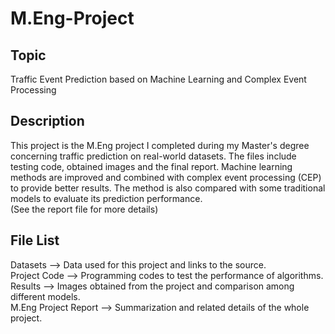 # M.Eng-Project
## Topic
Traffic Event Prediction based on Machine Learning and Complex Event Processing
## Description
This project is the M.Eng project I completed during my Master's degree concerning traffic prediction on real-world datasets. The files include testing code, obtained images and the final report. Machine learning methods are improved and combined with complex event processing (CEP) to provide better results. The method is also compared with some traditional models to evaluate its prediction performance.  
(See the report file for more details)
## File List
Datasets --> Data used for this project and links to the source.  
Project Code --> Programming codes to test the performance of algorithms.  
Results --> Images obtained from the project and comparison among different models.  
M.Eng Project Report --> Summarization and related details of the whole project.

